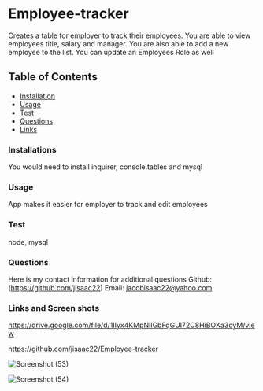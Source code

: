 # Employee-tracker
Creates a table for employer to track their employees. You are able to view employees title, salary and manager. You are also able to add a new employee to the list. You can update an Employees Role as well

## Table of Contents
* [Installation](#Installation)
* [Usage](#Usage)
* [Test](#Test)
* [Questions](#Questions)
* [Links](#Links)

### Installations
You would need to install inquirer, console.tables and mysql

### Usage
App makes it easier for employer to track and edit employees

### Test 
node, mysql

### Questions
Here is my contact information for additional questions
Github: (https://github.com/jisaac22)
Email: jacobisaac22@yahoo.com

 ### Links and Screen shots
 https://drive.google.com/file/d/1IIyx4KMpNlIGbFqGUI72C8HiBOKa3oyM/view

 https://github.com/jisaac22/Employee-tracker

 ![Screenshot (53)](https://user-images.githubusercontent.com/82920643/126739261-38c4cf9a-a577-4304-ac05-36b664feb42f.png)

 ![Screenshot (54)](https://user-images.githubusercontent.com/82920643/126739298-d011563b-a1ca-493d-aae7-9cac9826206d.png)
